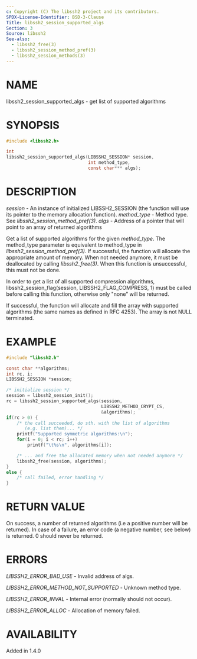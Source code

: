 ```yaml
---
c: Copyright (C) The libssh2 project and its contributors.
SPDX-License-Identifier: BSD-3-Clause
Title: libssh2_session_supported_algs
Section: 3
Source: libssh2
See-also:
  - libssh2_free(3)
  - libssh2_session_method_pref(3)
  - libssh2_session_methods(3)
---
```


# NAME

libssh2_session_supported_algs - get list of supported algorithms

# SYNOPSIS

~~~c
#include <libssh2.h>

int
libssh2_session_supported_algs(LIBSSH2_SESSION* session,
                               int method_type,
                               const char*** algs);
~~~

# DESCRIPTION

*session* - An instance of initialized LIBSSH2_SESSION (the function will
use its pointer to the memory allocation function). *method_type* -
Method type. See *libssh2_session_method_pref(3)*. *algs* - Address
of a pointer that will point to an array of returned algorithms

Get a list of supported algorithms for the given *method_type*. The
method_type parameter is equivalent to method_type in
*libssh2_session_method_pref(3)*. If successful, the function will
allocate the appropriate amount of memory. When not needed anymore, it must be
deallocated by calling *libssh2_free(3)*. When this function is
unsuccessful, this must not be done.

In order to get a list of all supported compression algorithms,
libssh2_session_flag(session, LIBSSH2_FLAG_COMPRESS, 1) must be called before
calling this function, otherwise only "none" will be returned.

If successful, the function will allocate and fill the array with supported
algorithms (the same names as defined in RFC 4253). The array is not NULL
terminated.

# EXAMPLE

~~~c
#include "libssh2.h"

const char **algorithms;
int rc, i;
LIBSSH2_SESSION *session;

/* initialize session */
session = libssh2_session_init();
rc = libssh2_session_supported_algs(session,
                                    LIBSSH2_METHOD_CRYPT_CS,
                                    &algorithms);
if(rc > 0) {
    /* the call succeeded, do sth. with the list of algorithms
       (e.g. list them)... */
    printf("Supported symmetric algorithms:\n");
    for(i = 0; i < rc; i++)
        printf("\t%s\n", algorithms[i]);

    /* ... and free the allocated memory when not needed anymore */
    libssh2_free(session, algorithms);
}
else {
    /* call failed, error handling */
}
~~~

# RETURN VALUE

On success, a number of returned algorithms (i.e a positive number will be
returned). In case of a failure, an error code (a negative number, see below)
is returned. 0 should never be returned.

# ERRORS

*LIBSSH2_ERROR_BAD_USE* - Invalid address of algs.

*LIBSSH2_ERROR_METHOD_NOT_SUPPORTED* - Unknown method type.

*LIBSSH2_ERROR_INVAL* - Internal error (normally should not occur).

*LIBSSH2_ERROR_ALLOC* - Allocation of memory failed.

# AVAILABILITY

Added in 1.4.0
